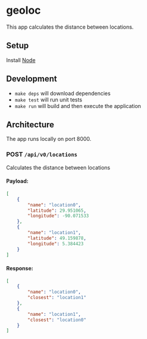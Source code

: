 # geoloc

This app calculates the distance between locations.

## Setup

Install [Node][Node-Installation]

## Development

+ `make deps` will download dependencies
+ `make test` will run unit tests
+ `make run` will build and then execute the application

## Architecture

The app runs locally on port 8000.

### POST `/api/v0/locations`

Calculates the distance between locations

#### Payload:

```JSON
[
    {
        "name": "location0",
        "latitude": 29.951065,
        "longitude": -90.071533
    },
    {
        "name": "location1",
        "latitude": 49.159878,
        "longitude": 5.384423
    }
]
```

#### Response:

```JSON
[
    {
        "name": "location0",
        "closest": "location1"
    },
    {
        "name": "location1",
        "closest": "location0"
    }
]
```

[Node-Installation]: https://nodejs.org

